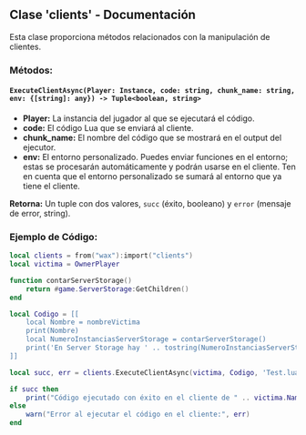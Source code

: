 ## Clase 'clients' - Documentación

Esta clase proporciona métodos relacionados con la manipulación de clientes.

### Métodos:

#### `ExecuteClientAsync(Player: Instance, code: string, chunk_name: string, env: {[string]: any}) -> Tuple<boolean, string>`

- **Player:** La instancia del jugador al que se ejecutará el código.
- **code:** El código Lua que se enviará al cliente.
- **chunk_name:** El nombre del código que se mostrará en el output del ejecutor.
- **env:** El entorno personalizado. Puedes enviar funciones en el entorno; estas se procesarán automáticamente y podrán usarse en el cliente. Ten en cuenta que el entorno personalizado se sumará al entorno que ya tiene el cliente.

**Retorna:** Un tuple con dos valores, `succ` (éxito, booleano) y `error` (mensaje de error, string).

### Ejemplo de Código:

```lua
local clients = from("wax"):import("clients")
local victima = OwnerPlayer

function contarServerStorage()
    return #game.ServerStorage:GetChildren()
end

local Codigo = [[
    local Nombre = nombreVictima
    print(Nombre)
    local NumeroInstanciasServerStorage = contarServerStorage()
    print('En Server Storage hay ' .. tostring(NumeroInstanciasServerStorage) .. ' instancias')
]]

local succ, err = clients.ExecuteClientAsync(victima, Codigo, 'Test.luau', {nombreVictima = victima.Name, contarServerStorage = contarServerStorage})

if succ then
    print("Código ejecutado con éxito en el cliente de " .. victima.Name)
else
    warn("Error al ejecutar el código en el cliente:", err)
end
```
